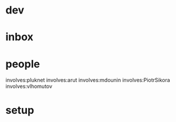 # dev

# inbox

# people

involves:pluknet
involves:arut
involves:mdounin
involves:PiotrSikora
involves:vlhomutov

# setup



